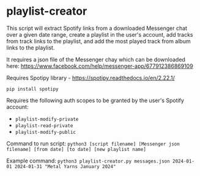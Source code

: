 # playlist-creator

This script will extract Spotify links from a downloaded Messenger chat over a given date range, create a playlist in the user's account, add tracks from track links to the playlist, and add the most played track from album links to the playlist.

It requires a json file of the Messenger chay which can be downloaded here:
https://www.facebook.com/help/messenger-app/677912386869109

Requires Spotipy library - https://spotipy.readthedocs.io/en/2.22.1/

`pip install spotipy`

Requires the following auth scopes to be granted by the user's Spotify account: 
- `playlist-modify-private`
- `playlist-read-private`
- `playlist-modify-public`

Command to run script: `python3 [script filename] [Messenger json filename] [from date] [to date] [new playlist name]`

Example command: `python3 playlist-creator.py messages.json 2024-01-01 2024-01-31 "Metal Yarns January 2024"`
